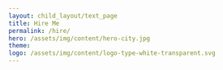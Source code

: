 ```yaml
---
layout: child_layout/text_page
title: Hire Me
permalink: /hire/
hero: /assets/img/content/hero-city.jpg
theme:
logo: /assets/img/content/logo-type-white-transparent.svg
---
```


